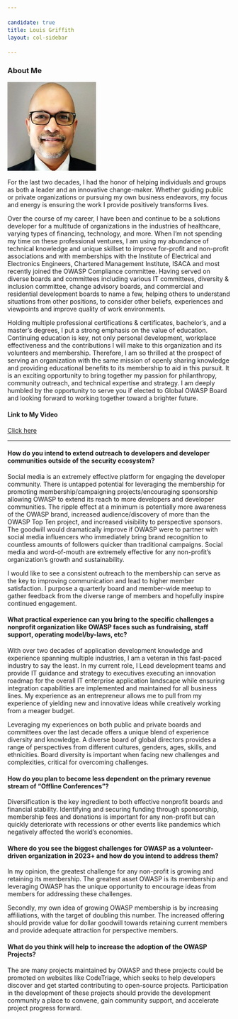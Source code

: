 ```yaml
---

candidate: true
title: Louis Griffith
layout: col-sidebar

---
```


### About Me
![Louis Griffith](/assets/images/louis_griffith_photo.jpg)

For the last two decades, I had the honor of helping individuals and groups as both a leader and an innovative change-maker. Whether guiding public or private organizations or pursuing my own business endeavors, my focus and energy is ensuring the work I provide positively transforms lives. 

Over the course of my career, I have been and continue to be a solutions developer for a multitude of organizations in the industries of healthcare, varying types of financing, technology, and more. When I’m not spending my time on these professional ventures, I am using my abundance of technical knowledge and unique skillset to improve for-profit and non-profit associations and with memberships with the Institute of Electrical and Electronics Engineers, Chartered Management Institute, ISACA and most recently joined the OWASP Compliance committee. Having served on diverse boards and committees including various IT committees, diversity & inclusion committee, change advisory boards, and commercial and residential development boards to name a few, helping others to understand situations from other positions, to consider other beliefs, experiences and viewpoints and improve quality of work environments.

Holding multiple professional certifications & certificates, bachelor’s, and a master’s degrees, I put a strong emphasis on the value of education. Continuing education is key, not only personal development, workplace effectiveness and the contributions I will make to this organization and its volunteers and membership.  Therefore, I am so thrilled at the prospect of serving an organization with the same mission of openly sharing knowledge and providing educational benefits to its membership to aid in this pursuit. It is an exciting opportunity to bring together my passion for philanthropy, community outreach, and technical expertise and strategy. I am deeply humbled by the opportunity to serve you if elected to Global OWASP Board and looking forward to working together toward a brighter future.  


#### Link to My Video
<a href="https://youtu.be/mzrJiTR5Nug" target="_blank">Click here</a>

--- 

#### How do you intend to extend outreach to developers and developer communities outside of the security ecosystem?

Social media is an extremely effective platform for engaging the developer community. There is untapped potential for leveraging the membership for promoting membership/campaigning projects/encouraging sponsorship allowing OWASP to extend its reach to more developers and developer communities.  The ripple effect at a minimum is potentially more awareness of the OWASP brand, increased audience/discovery of more than the OWASP Top Ten project, and increased visibility to perspective sponsors.  The goodwill would dramatically improve if OWASP were to partner with social media influencers who immediately bring brand recognition to countless amounts of followers quicker than traditional campaigns.  Social media and word-of-mouth are extremely effective for any non-profit’s organization’s growth and sustainability.

I would like to see a consistent outreach to the membership can serve as the key to improving communication and lead to higher member satisfaction.  I purpose a quarterly board and member-wide meetup to gather feedback from the diverse range of members and hopefully inspire continued engagement.   


#### What practical experience can you bring to the specific challenges a nonprofit organization like OWASP faces such as fundraising, staff support, operating model/by-laws, etc?

With over two decades of application development knowledge and experience spanning multiple industries, I am a veteran in this fast-paced industry to say the least.  In my current role, I Lead development teams and provide IT guidance and strategy to executives executing an innovation roadmap for the overall IT enterprise application landscape while ensuring integration capabilities are implemented and maintained for all business lines.  My experience as an entrepreneur allows me to pull from my experience of yielding new and innovative ideas while creatively working from a meager budget.

Leveraging my experiences on both public and private boards and committees over the last decade offers a unique blend of experience diversity and knowledge.  A diverse board of global directors provides a range of perspectives from different cultures, genders, ages, skills, and ethnicities.  Board diversity is important when facing new challenges and complexities, critical for overcoming challenges. 

#### How do you plan to become less dependent on the primary revenue stream of “Offline Conferences”?

Diversification is the key ingredient to both effective nonprofit boards and financial stability.  Identifying and securing funding through sponsorship, membership fees and donations is important for any non-profit but can quickly deteriorate with recessions or other events like pandemics which negatively affected the world’s economies.  

#### Where do you see the biggest challenges for OWASP as a volunteer-driven organization in 2023+ and how do you intend to address them?

In my opinion, the greatest challenge for any non-profit is growing and retaining its membership.  The greatest asset OWASP is its membership and leveraging OWASP has the unique opportunity to encourage ideas from members for addressing these challenges.  

Secondly, my own idea of growing OWASP membership is by increasing affiliations, with the target of doubling this number.  The increased offering should provide value for dollar goodwill towards retaining current members and provide adequate attraction for perspective members.

#### What do you think will help to increase the adoption of the OWASP Projects?

The are many projects maintained by OWASP and these projects could be promoted on websites like CodeTriage, which seeks to help developers discover and get started contributing to open-source projects.  Participation in the development of these projects should provide the development community a place to convene, gain community support, and accelerate project progress forward.  

